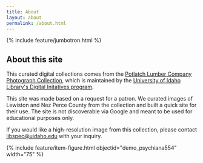 ```yaml
---
title: About
layout: about
permalink: /about.html
---
```

{% include feature/jumbotron.html %} 

## About this site

This curated digital collections comes from the <a href='https://www.lib.uidaho.edu/digital/plcphotos/'>Potlatch Lumber Company Photograph Collection</a>, which is maintained by the <a href="https://www.lib.uidaho.edu/digital/">University of Idaho Library's Digital Initatives program</a>.

This site was made based on a request for a patron. We curated images of Lewiston and Nez Perce County from the collection and built a quick site for their use. The site is not discoverable via Google and meant to be used for educational purposes only. 

If you would like a high-resolution image from this collection, please contact libspec@uidaho.edu with your inquiry. 


{% include feature/item-figure.html objectid="demo_psychiana554" width="75" %} 
